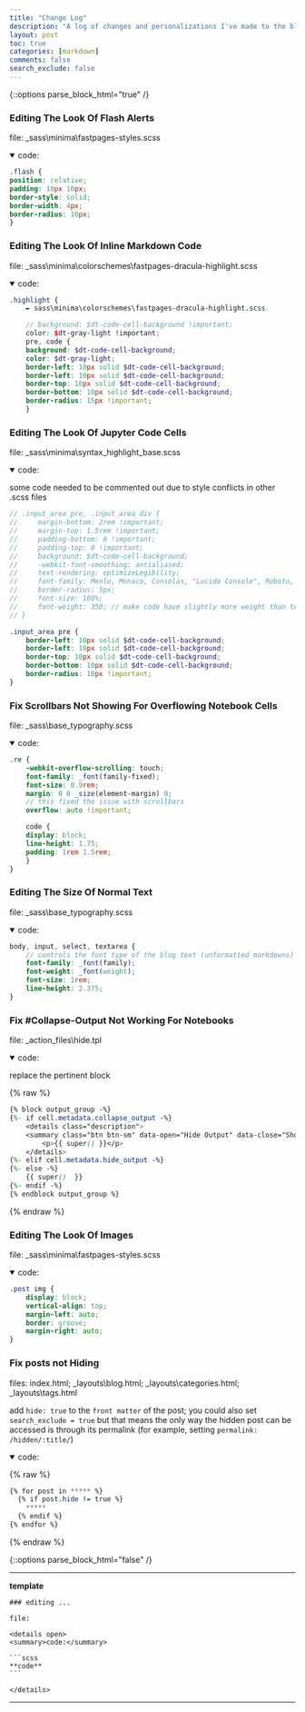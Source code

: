 ```yaml
---
title: "Change Log"
description: "A log of changes and personalizations I've made to the blog after incoporating the default fastpages Minima and Oriol's Mssively."
layout: post
toc: true
categories: [markdown]
comments: false
search_exclude: false
---
```

<!--  -->
{::options parse_block_html="true" /}
<!--  -->

### Editing The Look Of Flash Alerts
file: _sass\minima\fastpages-styles.scss

<details open>
<summary>code:</summary> 

```scss
.flash {
position: relative;
padding: 10px 10px;
border-style: solid;
border-width: 4px;
border-radius: 10px;
}
```

</details>

### Editing The Look Of Inline Markdown Code

file: _sass\minima\colorschemes\fastpages-dracula-highlight.scss

<details open>
<summary>code:</summary>

```scss
.highlight {
    ✒ sass\minima\colorschemes\fastpages-dracula-highlight.scss

    // background: $dt-code-cell-background !important;
    color: $dt-gray-light !important;
    pre, code {
    background: $dt-code-cell-background;
    color: $dt-gray-light;
    border-left: 10px solid $dt-code-cell-background;
    border-left: 10px solid $dt-code-cell-background;
    border-top: 10px solid $dt-code-cell-background;
    border-bottom: 10px solid $dt-code-cell-background;
    border-radius: 15px !important;
    }
```

</details>

### Editing The Look Of Jupyter Code Cells

file: _sass\minima\syntax_highlight_base.scss

<details open>
<summary>code:</summary> 

some code needed to be commented out due to style conflicts in other .scss files

```scss
// .input_area pre, .input_area div {
//     margin-bottom: 2rem !important;
//     margin-top: 1.5rem !important;
//     padding-bottom: 0 !important;
//     padding-top: 0 !important;
//     background: $dt-code-cell-background;
//     -webkit-font-smoothing: antialiased;
//     text-rendering: optimizeLegibility;
//     font-family: Menlo, Monaco, Consolas, "Lucida Console", Roboto, Ubuntu, monospace;
//     border-radius: 5px;
//     font-size: 100%;
//     font-weight: 350; // make code have slightly more weight than text
// }

.input_area pre {
    border-left: 10px solid $dt-code-cell-background;
    border-left: 10px solid $dt-code-cell-background;
    border-top: 10px solid $dt-code-cell-background;
    border-bottom: 10px solid $dt-code-cell-background;
    border-radius: 10px !important;
}
```

</details>

### Fix Scrollbars Not Showing For Overflowing Notebook Cells

file: _sass\base\_typography.scss

<details open>
<summary>code:</summary>

```scss
.re {
    -webkit-overflow-scrolling: touch;
    font-family: _font(family-fixed);
    font-size: 0.9rem;
    margin: 0 0 _size(element-margin) 0;
    // this fixed the issue with scrollbars
    overflow: auto !important;

    code {
    display: block;
    line-height: 1.75;
    padding: 1rem 1.5rem;
    }
}
```

</details>

### Editing The Size Of Normal Text

file: _sass\base\_typography.scss

<details open>
<summary>code:</summary>

```scss
body, input, select, textarea {
    // controls the font type of the blog text (unformatted markdowns)
    font-family: _font(family);
    font-weight: _font(weight);
    font-size: 1rem;
    line-height: 2.375;
}
```

</details>

### Fix #Collapse-Output Not Working For Notebooks

file: _action_files\hide.tpl

<details open>
<summary>code:</summary> 

replace the pertinent block

<!-- {% raw %} & {% endraw %} disables tag processing -->
{% raw %}
```scss
{% block output_group -%}
{%- if cell.metadata.collapse_output -%}
    <details class="description">
    <summary class="btn btn-sm" data-open="Hide Output" data-close="Show Output"></summary>
        <p>{{ super() }}</p>
    </details>
{%- elif cell.metadata.hide_output -%}
{%- else -%}
    {{ super()  }}
{%- endif -%}
{% endblock output_group %}
```
{% endraw %}

</details>

### Editing The Look Of Images

file: _sass\minima\fastpages-styles.scss

<details open>
<summary>code:</summary>

```scss
.post img {
    display: block;
    vertical-align: top;
    margin-left: auto;
    border: groove;
    margin-right: auto;
}
```

</details>

### Fix posts not Hiding

files: index.html; _layouts\blog.html; _layouts\categories.html; _layouts\tags.html

add `hide: true` to the `front matter` of the post; you could also set `search_exclude = true` but that means the only way the hidden post can be accessed is through its permalink (for example, setting `permalink: /hidden/:title/`)

<details open>
<summary>code:</summary>

{% raw %}
```scss
{% for post in ***** %}
  {% if post.hide != true %}
    *****
  {% endif %}
{% endfor %}
```
{% endraw %}

</details>

<!--  -->
{::options parse_block_html="false" /}  
<!--  -->
---
**template**

    ### editing ...

    file:

    <details open>
    <summary>code:</summary>

    ```scss
    **code**
    ```

    </details>
---




